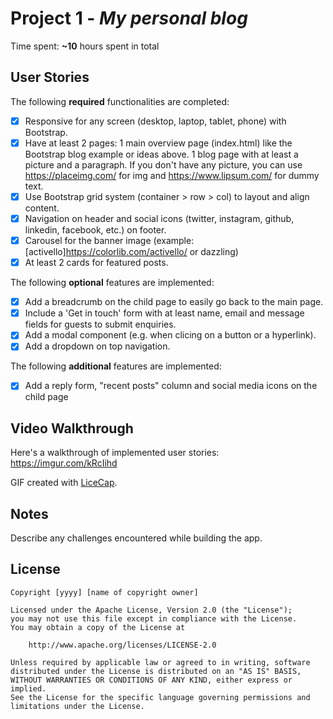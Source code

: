 # Project 1 - *My personal blog*

Time spent: **~10** hours spent in total

## User Stories

The following **required** functionalities are completed:

* [x] Responsive for any screen (desktop, laptop, tablet, phone) with Bootstrap.
* [x] Have at least 2 pages:
1 main overview page (index.html) like the Bootstrap blog example or ideas above.
1 blog page with at least a picture and a paragraph. If you don't have any picture, you can use https://placeimg.com/ for img and https://www.lipsum.com/ for dummy text.
* [x] Use Bootstrap grid system (container > row > col) to layout and align content.
* [x] Navigation on header and social icons (twitter, instagram, github, linkedin, facebook, etc.) on footer.
* [x] Carousel for the banner image (example: [activello]https://colorlib.com/activello/ or dazzling)
* [x] At least 2 cards for featured posts.

The following **optional** features are implemented:
* [x] Add a breadcrumb on the child page to easily go back to the main page.
* [x] Include a 'Get in touch' form with at least name, email and message fields for guests to submit enquiries.
* [x] Add a modal component (e.g. when clicing on a button or a hyperlink).
* [x] Add a dropdown on top navigation.

The following **additional** features are implemented:

* [x] Add a reply form, "recent posts" column and social media icons on the child page

## Video Walkthrough

Here's a walkthrough of implemented user stories:
https://imgur.com/kRcIihd

GIF created with [LiceCap](http://www.cockos.com/licecap/).

## Notes

Describe any challenges encountered while building the app.

## License

    Copyright [yyyy] [name of copyright owner]

    Licensed under the Apache License, Version 2.0 (the "License");
    you may not use this file except in compliance with the License.
    You may obtain a copy of the License at

        http://www.apache.org/licenses/LICENSE-2.0

    Unless required by applicable law or agreed to in writing, software
    distributed under the License is distributed on an "AS IS" BASIS,
    WITHOUT WARRANTIES OR CONDITIONS OF ANY KIND, either express or implied.
    See the License for the specific language governing permissions and
    limitations under the License.
